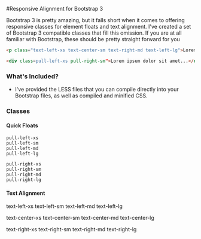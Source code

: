 #Responsive Alignment for Bootstrap 3

Bootstrap 3 is pretty amazing, but it falls short when it comes to offering responsive classes for element floats and text alignment. I've created a set of Bootstrap 3 compatible classes that fill this omission. If you are at all familiar with Bootstrap, these should be pretty straight forward for you

```html
<p class="text-left-xs text-center-sm text-right-md text-left-lg">Lorem ipsum dolor sit amet...</p>

<div class=pull-left-xs pull-right-sm">Lorem ipsum dolor sit amet...</div>
```

### What's Included?
- I've provided the LESS files that you can compile directly into your Bootstrap files, as well as compiled and minified CSS.


### Classes

#### Quick Floats
```
pull-left-xs
pull-left-sm
pull-left-md
pull-left-lg

pull-right-xs
pull-right-sm
pull-right-md
pull-right-lg
```

#### Text Alignment
text-left-xs
text-left-sm
text-left-md
text-left-lg

text-center-xs
text-center-sm
text-center-md
text-center-lg

text-right-xs
text-right-sm
text-right-md
text-right-lg
```